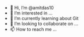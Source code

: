 - 👋 Hi, I’m @amitdas10
- 👀 I’m interested in ...
- 🌱 I’m currently learning about Git
- 💞️ I’m looking to collaborate on ...
- 📫 How to reach me ...

<!---
amitdas10/amitdas10 is a ✨ special ✨ repository because its `README.md` (this file) appears on your GitHub profile.
You can click the Preview link to take a look at your changes.
--->
